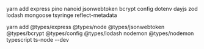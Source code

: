 yarn add express pino nanoid jsonwebtoken bcrypt config dotenv dayjs zod lodash mongoose tsyringe reflect-metadata

yarn add @types/express @types/node @types/jsonwebtoken @types/bcrypt @types/config @types/lodash nodemon @types/nodemon typescript ts-node --dev